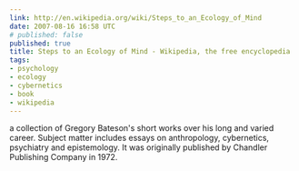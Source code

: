 ```yaml
---
link: http://en.wikipedia.org/wiki/Steps_to_an_Ecology_of_Mind
date: 2007-08-16 16:58 UTC
# published: false
published: true
title: Steps to an Ecology of Mind - Wikipedia, the free encyclopedia
tags:
- psychology
- ecology
- cybernetics
- book
- wikipedia
---
```


a collection of Gregory Bateson's short works over his long and varied career. Subject matter includes essays on anthropology, cybernetics, psychiatry and epistemology. It was originally published by Chandler Publishing Company in 1972.
